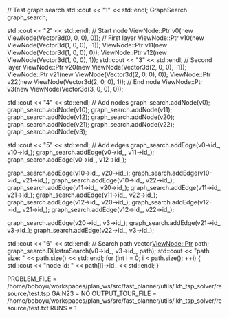   // Test graph search
  std::cout << "1" << std::endl;
  GraphSearch<ViewNode> graph_search;

  std::cout << "2" << std::endl;
  // Start node
  ViewNode::Ptr v0(new ViewNode(Vector3d(0, 0, 0), 0));
  // First layer
  ViewNode::Ptr v10(new ViewNode(Vector3d(1, 0, 0), -1));
  ViewNode::Ptr v11(new ViewNode(Vector3d(1, 0, 0), 0));
  ViewNode::Ptr v12(new ViewNode(Vector3d(1, 0, 0), 1));
  std::cout << "3" << std::endl;
  // Second layer
  ViewNode::Ptr v20(new ViewNode(Vector3d(2, 0, 0), -1));
  ViewNode::Ptr v21(new ViewNode(Vector3d(2, 0, 0), 0));
  ViewNode::Ptr v22(new ViewNode(Vector3d(2, 0, 0), 1));
  // End node
  ViewNode::Ptr v3(new ViewNode(Vector3d(3, 0, 0), 0));

  std::cout << "4" << std::endl;
  // Add nodes
  graph_search.addNode(v0);
  graph_search.addNode(v10);
  graph_search.addNode(v11);
  graph_search.addNode(v12);
  graph_search.addNode(v20);
  graph_search.addNode(v21);
  graph_search.addNode(v22);
  graph_search.addNode(v3);

  std::cout << "5" << std::endl;
  // Add edges
  graph_search.addEdge(v0->id_, v10->id_);
  graph_search.addEdge(v0->id_, v11->id_);
  graph_search.addEdge(v0->id_, v12->id_);

  graph_search.addEdge(v10->id_, v20->id_);
  graph_search.addEdge(v10->id_, v21->id_);
  graph_search.addEdge(v10->id_, v22->id_);
  graph_search.addEdge(v11->id_, v20->id_);
  graph_search.addEdge(v11->id_, v21->id_);
  graph_search.addEdge(v11->id_, v22->id_);
  graph_search.addEdge(v12->id_, v20->id_);
  graph_search.addEdge(v12->id_, v21->id_);
  graph_search.addEdge(v12->id_, v22->id_);

  graph_search.addEdge(v20->id_, v3->id_);
  graph_search.addEdge(v21->id_, v3->id_);
  graph_search.addEdge(v22->id_, v3->id_);

  std::cout << "6" << std::endl;
  // Search path
  vector<ViewNode::Ptr> path;
  graph_search.DijkstraSearch(v0->id_, v3->id_, path);
  std::cout << "path size: " << path.size() << std::endl;
  for (int i = 0; i < path.size(); ++i)
  {
    std::cout << "node id: " << path[i]->id_ << std::endl;
  }


  PROBLEM_FILE = /home/boboyu/workspaces/plan_ws/src/fast_planner/utils/lkh_tsp_solver/resource/test.tsp
GAIN23 = NO 
OUTPUT_TOUR_FILE = /home/boboyu/workspaces/plan_ws/src/fast_planner/utils/lkh_tsp_solver/resource/test.txt
RUNS = 1